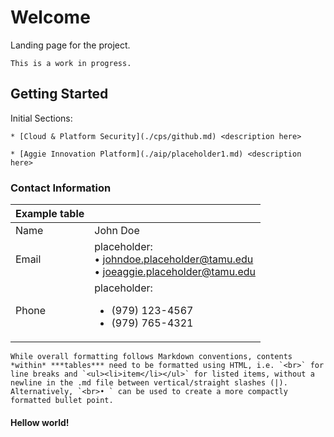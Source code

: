 # Welcome

Landing page for the project.

```admonish warning
This is a work in progress.
```

## Getting Started

Initial Sections:
```admonish info class="aggiecustom2" title="Cloud & Platform Security" collapsible=true
* [Cloud & Platform Security](./cps/github.md) <description here>
```

```admonish info class="aggiecustom2" title="Aggie Innovation Platform" collapsible=true
* [Aggie Innovation Platform](./aip/placeholder1.md) <description here>
```


### Contact Information

| Example table | |
| --- | --- |
| Name | John Doe |
| Email | placeholder:<br>• johndoe.placeholder@tamu.edu<br>• joeaggie.placeholder@tamu.edu |
| Phone | placeholder:<ul><li>(979) 123-4567</li><li>(979) 765-4321</li></ul> |

```admonish note
While overall formatting follows Markdown conventions, contents *within* ***tables*** need to be formatted using HTML, i.e. `<br>` for line breaks and `<ul><li>item</li></ul>` for listed items, without a newline in the .md file between vertical/straight slashes (|). Alternatively, `<br>• ` can be used to create a more compactly formatted bullet point.
```
#### Hellow world!
